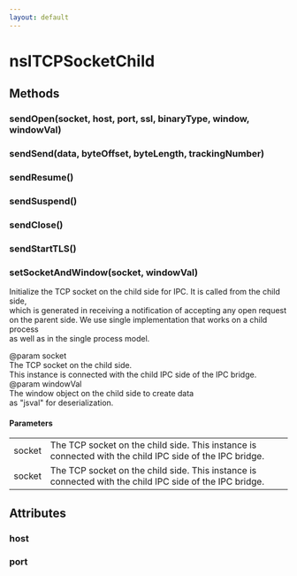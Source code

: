 ```yaml
---
layout: default
---
```


# nsITCPSocketChild #

## Methods ##

### sendOpen(socket, host, port, ssl, binaryType, window, windowVal) ###

### sendSend(data, byteOffset, byteLength, trackingNumber) ###

### sendResume() ###

### sendSuspend() ###

### sendClose() ###

### sendStartTLS() ###

### setSocketAndWindow(socket, windowVal) ###
  
Initialize the TCP socket on the child side for IPC. It is called from the child side,  
which is generated in receiving a notification of accepting any open request  
on the parent side. We use single implementation that works on a child process   
as well as in the single process model.  
  
@param socket  
       The TCP socket on the child side.  
       This instance is connected with the child IPC side of the IPC bridge.  
@param windowVal  
       The window object on the child side to create data  
       as "jsval" for deserialization.  
  

#### Parameters ####

<table>

<tr>
<td>socket</td>
<td>       The TCP socket on the child side.  
       This instance is connected with the child IPC side of the IPC bridge.  
</td>
</tr>

<tr>
<td>socket</td>
<td>       The TCP socket on the child side.  
       This instance is connected with the child IPC side of the IPC bridge.  
</td>
</tr>

</table>

## Attributes ##

### host ###

### port ###
